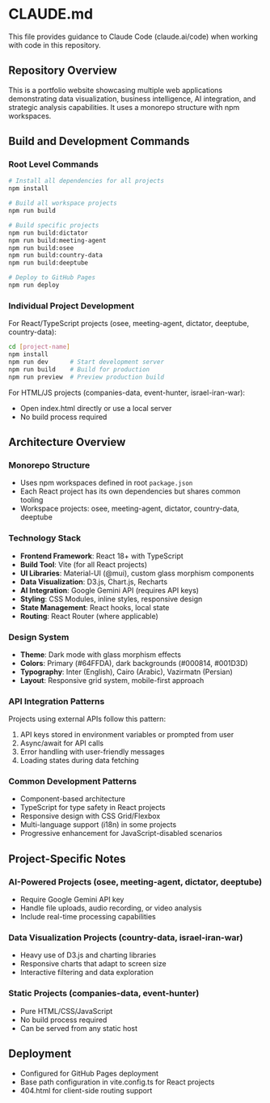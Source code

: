 # CLAUDE.md

This file provides guidance to Claude Code (claude.ai/code) when working with code in this repository.

## Repository Overview
This is a portfolio website showcasing multiple web applications demonstrating data visualization, business intelligence, AI integration, and strategic analysis capabilities. It uses a monorepo structure with npm workspaces.

## Build and Development Commands

### Root Level Commands
```bash
# Install all dependencies for all projects
npm install

# Build all workspace projects
npm run build

# Build specific projects
npm run build:dictator
npm run build:meeting-agent
npm run build:osee
npm run build:country-data
npm run build:deeptube

# Deploy to GitHub Pages
npm run deploy
```

### Individual Project Development
For React/TypeScript projects (osee, meeting-agent, dictator, deeptube, country-data):
```bash
cd [project-name]
npm install
npm run dev      # Start development server
npm run build    # Build for production
npm run preview  # Preview production build
```

For HTML/JS projects (companies-data, event-hunter, israel-iran-war):
- Open index.html directly or use a local server
- No build process required

## Architecture Overview

### Monorepo Structure
- Uses npm workspaces defined in root `package.json`
- Each React project has its own dependencies but shares common tooling
- Workspace projects: osee, meeting-agent, dictator, country-data, deeptube

### Technology Stack
- **Frontend Framework**: React 18+ with TypeScript
- **Build Tool**: Vite (for all React projects)
- **UI Libraries**: Material-UI (@mui), custom glass morphism components
- **Data Visualization**: D3.js, Chart.js, Recharts
- **AI Integration**: Google Gemini API (requires API keys)
- **Styling**: CSS Modules, inline styles, responsive design
- **State Management**: React hooks, local state
- **Routing**: React Router (where applicable)

### Design System
- **Theme**: Dark mode with glass morphism effects
- **Colors**: Primary (#64FFDA), dark backgrounds (#000814, #001D3D)
- **Typography**: Inter (English), Cairo (Arabic), Vazirmatn (Persian)
- **Layout**: Responsive grid system, mobile-first approach

### API Integration Patterns
Projects using external APIs follow this pattern:
1. API keys stored in environment variables or prompted from user
2. Async/await for API calls
3. Error handling with user-friendly messages
4. Loading states during data fetching

### Common Development Patterns
- Component-based architecture
- TypeScript for type safety in React projects
- Responsive design with CSS Grid/Flexbox
- Multi-language support (i18n) in some projects
- Progressive enhancement for JavaScript-disabled scenarios

## Project-Specific Notes

### AI-Powered Projects (osee, meeting-agent, dictator, deeptube)
- Require Google Gemini API key
- Handle file uploads, audio recording, or video analysis
- Include real-time processing capabilities

### Data Visualization Projects (country-data, israel-iran-war)
- Heavy use of D3.js and charting libraries
- Responsive charts that adapt to screen size
- Interactive filtering and data exploration

### Static Projects (companies-data, event-hunter)
- Pure HTML/CSS/JavaScript
- No build process required
- Can be served from any static host

## Deployment
- Configured for GitHub Pages deployment
- Base path configuration in vite.config.ts for React projects
- 404.html for client-side routing support